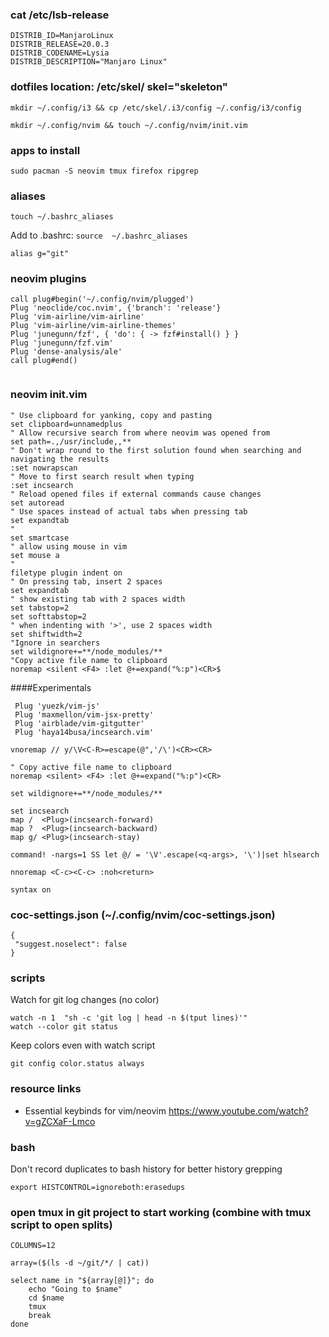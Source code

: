 
### cat /etc/lsb-release
```
DISTRIB_ID=ManjaroLinux
DISTRIB_RELEASE=20.0.3
DISTRIB_CODENAME=Lysia
DISTRIB_DESCRIPTION="Manjaro Linux"
``` 

### dotfiles location: /etc/skel/ skel="skeleton"
`mkdir ~/.config/i3 && cp /etc/skel/.i3/config ~/.config/i3/config`

`mkdir ~/.config/nvim && touch ~/.config/nvim/init.vim`

### apps to install
`sudo pacman -S neovim tmux firefox ripgrep`


### aliases
`touch ~/.bashrc_aliases`

Add to .bashrc: `source  ~/.bashrc_aliases`

```
alias g="git"
```

### neovim plugins
```
call plug#begin('~/.config/nvim/plugged')
Plug 'neoclide/coc.nvim', {'branch': 'release'}
Plug 'vim-airline/vim-airline'
Plug 'vim-airline/vim-airline-themes'
Plug 'junegunn/fzf', { 'do': { -> fzf#install() } }
Plug 'junegunn/fzf.vim'
Plug 'dense-analysis/ale'
call plug#end()
 
```
  
### neovim init.vim
```
" Use clipboard for yanking, copy and pasting
set clipboard=unnamedplus
" Allow recursive search from where neovim was opened from
set path=.,/usr/include,,**
" Don't wrap round to the first solution found when searching and navigating the results
:set nowrapscan
" Move to first search result when typing
:set incsearch
" Reload opened files if external commands cause changes
set autoread
" Use spaces instead of actual tabs when pressing tab
set expandtab
"
set smartcase
" allow using mouse in vim
set mouse a
"
filetype plugin indent on
" On pressing tab, insert 2 spaces
set expandtab
" show existing tab with 2 spaces width
set tabstop=2
set softtabstop=2
" when indenting with '>', use 2 spaces width
set shiftwidth=2
"Ignore in searchers
set wildignore+=**/node_modules/**
"Copy active file name to clipboard                                                                                                                             
noremap <silent <F4> :let @+=expand("%:p")<CR>$    
```

####Experimentals
``` 
 Plug 'yuezk/vim-js'                                                                                                                                                              
 Plug 'maxmellon/vim-jsx-pretty'                                                                                                                                                  
 Plug 'airblade/vim-gitgutter'                                                                                                                                                    
 Plug 'haya14busa/incsearch.vim'
 
vnoremap // y/\V<C-R>=escape(@",'/\')<CR><CR>

" Copy active file name to clipboard                                                                                                                                                 
noremap <silent> <F4> :let @+=expand("%:p")<CR>

set wildignore+=**/node_modules/**   

set incsearch
map /  <Plug>(incsearch-forward)                                                                                                                                                     
map ?  <Plug>(incsearch-backward)                                                                                                                                                    
map g/ <Plug>(incsearch-stay) 

command! -nargs=1 SS let @/ = '\V'.escape(<q-args>, '\')|set hlsearch      

nnoremap <C-c><C-c> :noh<return> 

syntax on

```


### coc-settings.json (~/.config/nvim/coc-settings.json)
```
{
 "suggest.noselect": false
}
```


### scripts
Watch for git log changes (no color)
```
watch -n 1  "sh -c 'git log | head -n $(tput lines)'"
watch --color git status
``` 
Keep colors even with watch script
```
git config color.status always
```

### resource links
* Essential keybinds for vim/neovim https://www.youtube.com/watch?v=gZCXaF-Lmco

### bash
Don't record duplicates to bash history for better history grepping
```
export HISTCONTROL=ignoreboth:erasedups
``` 

### open tmux in git project to start working (combine with tmux script to open splits)
```
COLUMNS=12

array=($(ls -d ~/git/*/ | cat))

select name in "${array[@]}"; do
    echo "Going to $name"
    cd $name
    tmux
    break
done
```

